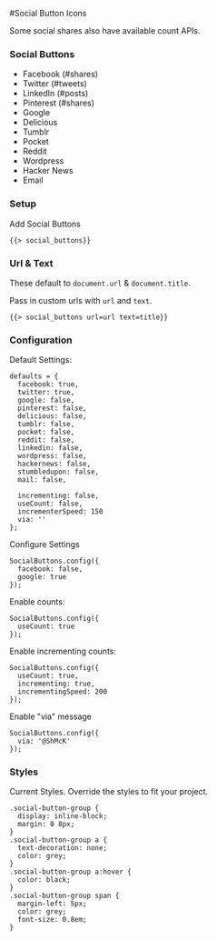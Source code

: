 #Social Button Icons

Some social shares also have available count APIs.

### Social Buttons

* Facebook (#shares)
* Twitter (#tweets)
* LinkedIn (#posts)
* Pinterest (#shares)
* Google
* Delicious
* Tumblr
* Pocket
* Reddit
* Wordpress
* Hacker News
* Email


### Setup

Add Social Buttons

    {{> social_buttons}}


### Url & Text

These default to `document.url` & `document.title`.

Pass in custom urls with `url` and `text`.

    {{> social_buttons url=url text=title}}

### Configuration

Default Settings: 

    defaults = {
      facebook: true,
      twitter: true,
      google: false,
      pinterest: false,
      delicious: false,
      tumblr: false,
      pocket: false,
      reddit: false,
      linkedin: false,
      wordpress: false,
      hackernews: false,
      stumbledupon: false,
      mail: false,
    
      incrementing: false,
      useCount: false,
      incrementerSpeed: 150
      via: ''
    };
    
Configure Settings
   
    SocialButtons.config({
      facebook: false,
      google: true
    });
    
Enable counts: 

    SocialButtons.config({
      useCount: true
    });
    
Enable incrementing counts:

    SocialButtons.config({
      useCount: true,
      incrementing: true,
      incrementingSpeed: 200
    });
    
Enable "via" message

    SocialButtons.config({
      via: '@ShMcK'
    });


### Styles

Current Styles. Override the styles to fit your project.

    .social-button-group {
      display: inline-block;
      margin: 0 8px;
    }
    .social-button-group a {
      text-decoration: none;
      color: grey;
    }
    .social-button-group a:hover {
      color: black;
    }
    .social-button-group span {
      margin-left: 5px;
      color: grey;
      font-size: 0.8em;
    }
